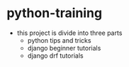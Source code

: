 # python-training

- this project is divide into three parts 
    - python tips and tricks
    - django beginner tutorials
    - django drf tutorials
    

